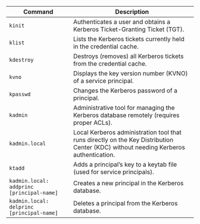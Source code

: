 | Command | Description |
| ----------- | ----------- |
| `kinit` | Authenticates a user and obtains a Kerberos Ticket-Granting Ticket (TGT).  |
| `klist` | Lists the Kerberos tickets currently held in the credential cache.  |
| `kdestroy` | Destroys (removes) all Kerberos tickets from the credential cache.  |
| `kvno` | Displays the key version number (KVNO) of a service principal.  |
| `kpasswd` | Changes the Kerberos password of a principal.  |
| `kadmin` | Administrative tool for managing the Kerberos database remotely (requires proper ACLs).  |
| `kadmin.local` | Local Kerberos administration tool that runs directly on the Key Distribution Center (KDC) without needing Kerberos authentication.  |
| `ktadd` | Adds a principal’s key to a keytab file (used for service principals).  |
| `kadmin.local: addprinc [principal-name]` | Creates a new principal in the Kerberos database.  |
| `kadmin.local: delprinc [principal-name]` | Deletes a principal from the Kerberos database.  |

